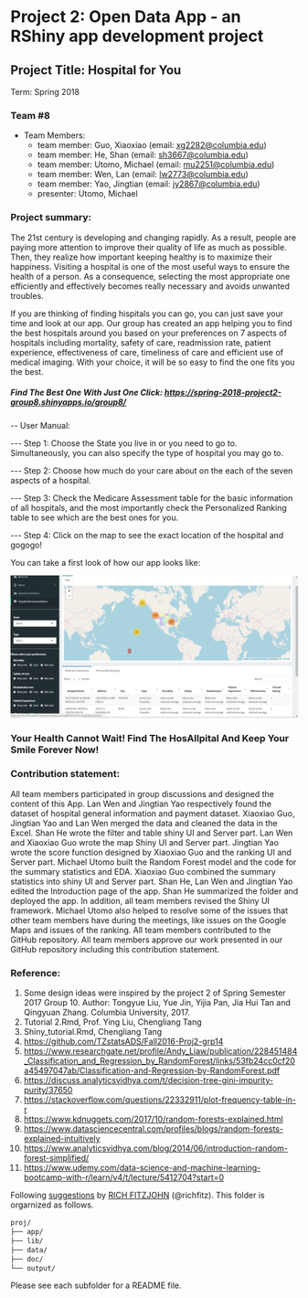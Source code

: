 # Project 2: Open Data App - an RShiny app development project

## Project Title: Hospital for You
Term: Spring 2018

### **Team #8**
+ Team Members:
	+ team member: Guo, Xiaoxiao (email: xg2282@columbia.edu)
	+ team member: He, Shan (email: sh3667@columbia.edu)
	+ team member: Utomo, Michael (email: mu2251@columbia.edu)
	+ team member: Wen, Lan (email: lw2773@columbia.edu)
	+ team member: Yao, Jingtian (email: jy2867@columbia.edu)
  + presenter: Utomo, Michael
  
### **Project summary**: 

The 21st century is developing and changing rapidly. As a result, people are paying more attention to improve their quality of life as much as possible. Then, they realize how important keeping healthy is to maximize their happiness. Visiting a hospital is one of the most useful ways to ensure the health of a person. As a consequence, selecting the most appropriate one efficiently and effectively becomes really necessary and avoids unwanted troubles.

If you are thinking of finding hispitals you can go, you can just save your time and look at our app. Our group has created an app helping you to find the best hospitals around you based on your preferences on 7 aspects of hospitals including mortality, safety of care, readmission rate, patient experience, effectiveness of care, timeliness of care and efficient use of medical imaging. With your choice, it will be so easy to find the one fits you the best.

##### Find The Best One With Just One Click: https://spring-2018-project2-group8.shinyapps.io/group8/

-- User Manual:

--- Step 1: Choose the State you live in or you need to go to. Simultaneously, you can also specify the type of hospital you may go to.

--- Step 2: Choose how much do your care about on the each of the seven aspects of a hospital.

--- Step 3: Check the Medicare Assessment table for the basic information of all hospitals, and the most importantly check the Personalized Ranking table to see which are the best ones for you.

--- Step 4: Click on the map to see the exact location of the hospital and gogogo!

You can take a first look of how our app looks like:

![screenshot](doc/Overlook.jpg)

### Your Health Cannot Wait! Find The HosAllpital And Keep Your Smile Forever Now!

### **Contribution statement**: 

All team members participated in group discussions and designed the content of this App. Lan Wen and Jingtian Yao respectively found the dataset of hospital general information and payment dataset. Xiaoxiao Guo, Jingtian Yao and Lan Wen merged the data and cleaned the data in the Excel. Shan He wrote the filter and table shiny UI and Server part. Lan Wen and Xiaoxiao Guo wrote the map Shiny UI and Server part. Jingtian Yao wrote the score function designed by Xiaoxiao Guo and the ranking UI and Server part. Michael Utomo built the Random Forest model and the code for the summary statistics and EDA. Xiaoxiao Guo combined the summary statistics into shiny UI and Server part. Shan He, Lan Wen and Jingtian Yao edited the Introduction page of the app.  Shan He summarized the folder and deployed the app. In addition, all team members revised the Shiny UI framework. Michael Utomo also helped to resolve some of the issues that other team members have during the meetings, like issues on the Google Maps and issues of the ranking. All team members contributed to the GitHub repository. All team members approve our work presented in our GitHub repository including this contribution statement.

### **Reference**:
1. Some design ideas were inspired by the project 2 of Spring Semester 2017 Group 10. Author: Tongyue Liu, Yue Jin, Yijia Pan, Jia Hui Tan and Qingyuan Zhang. Columbia University, 2017.
2. Tutorial 2.Rmd, Prof. Ying Liu, Chengliang Tang
3. Shiny_tutorial.Rmd, Chengliang Tang
4. https://github.com/TZstatsADS/Fall2016-Proj2-grp14
5. https://www.researchgate.net/profile/Andy_Liaw/publication/228451484_Classification_and_Regression_by_RandomForest/links/53fb24cc0cf20a45497047ab/Classification-and-Regression-by-RandomForest.pdf
6. https://discuss.analyticsvidhya.com/t/decision-tree-gini-impurity-purity/37650
7. https://stackoverflow.com/questions/22332911/plot-frequency-table-in-r
8. https://www.kdnuggets.com/2017/10/random-forests-explained.html
9. https://www.datasciencecentral.com/profiles/blogs/random-forests-explained-intuitively
10. https://www.analyticsvidhya.com/blog/2014/06/introduction-random-forest-simplified/
11. https://www.udemy.com/data-science-and-machine-learning-bootcamp-with-r/learn/v4/t/lecture/5412704?start=0



Following [suggestions](http://nicercode.github.io/blog/2013-04-05-projects/) by [RICH FITZJOHN](http://nicercode.github.io/about/#Team) (@richfitz). This folder is orgarnized as follows.

```
proj/
├── app/
├── lib/
├── data/
├── doc/
└── output/
```
  
Please see each subfolder for a README file.

